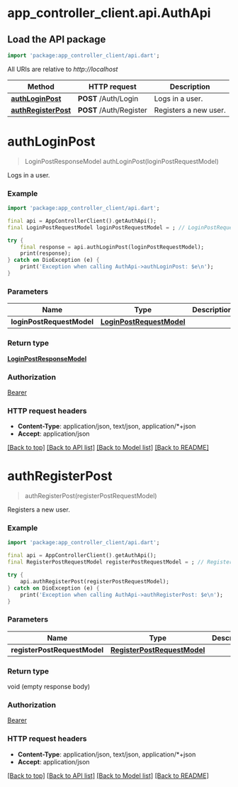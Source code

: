 # app_controller_client.api.AuthApi

## Load the API package
```dart
import 'package:app_controller_client/api.dart';
```

All URIs are relative to *http://localhost*

Method | HTTP request | Description
------------- | ------------- | -------------
[**authLoginPost**](AuthApi.md#authloginpost) | **POST** /Auth/Login | Logs in a user.
[**authRegisterPost**](AuthApi.md#authregisterpost) | **POST** /Auth/Register | Registers a new user.


# **authLoginPost**
> LoginPostResponseModel authLoginPost(loginPostRequestModel)

Logs in a user.

### Example
```dart
import 'package:app_controller_client/api.dart';

final api = AppControllerClient().getAuthApi();
final LoginPostRequestModel loginPostRequestModel = ; // LoginPostRequestModel | 

try {
    final response = api.authLoginPost(loginPostRequestModel);
    print(response);
} catch on DioException (e) {
    print('Exception when calling AuthApi->authLoginPost: $e\n');
}
```

### Parameters

Name | Type | Description  | Notes
------------- | ------------- | ------------- | -------------
 **loginPostRequestModel** | [**LoginPostRequestModel**](LoginPostRequestModel.md)|  | [optional] 

### Return type

[**LoginPostResponseModel**](LoginPostResponseModel.md)

### Authorization

[Bearer](../README.md#Bearer)

### HTTP request headers

 - **Content-Type**: application/json, text/json, application/*+json
 - **Accept**: application/json

[[Back to top]](#) [[Back to API list]](../README.md#documentation-for-api-endpoints) [[Back to Model list]](../README.md#documentation-for-models) [[Back to README]](../README.md)

# **authRegisterPost**
> authRegisterPost(registerPostRequestModel)

Registers a new user.

### Example
```dart
import 'package:app_controller_client/api.dart';

final api = AppControllerClient().getAuthApi();
final RegisterPostRequestModel registerPostRequestModel = ; // RegisterPostRequestModel | 

try {
    api.authRegisterPost(registerPostRequestModel);
} catch on DioException (e) {
    print('Exception when calling AuthApi->authRegisterPost: $e\n');
}
```

### Parameters

Name | Type | Description  | Notes
------------- | ------------- | ------------- | -------------
 **registerPostRequestModel** | [**RegisterPostRequestModel**](RegisterPostRequestModel.md)|  | [optional] 

### Return type

void (empty response body)

### Authorization

[Bearer](../README.md#Bearer)

### HTTP request headers

 - **Content-Type**: application/json, text/json, application/*+json
 - **Accept**: application/json

[[Back to top]](#) [[Back to API list]](../README.md#documentation-for-api-endpoints) [[Back to Model list]](../README.md#documentation-for-models) [[Back to README]](../README.md)


